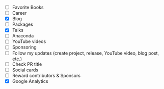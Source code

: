 - [ ] Favorite Books
- [ ] Career
- [X] Blog
- [ ] Packages
- [X] Talks
- [ ] Anaconda
- [ ] YouTube videos
- [ ] Sponsoring
- [ ] Follow my updates (create project, release, YouTube video, blog post, etc.)
- [ ] Check PR title
- [ ] Social cards
- [ ] Reward contributors & Sponsors
- [X] Google Analytics

